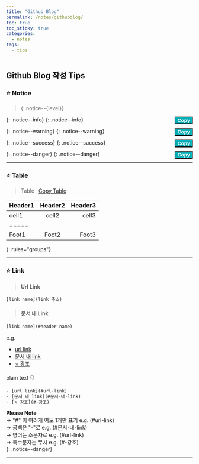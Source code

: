 ```yaml
---
title: "Github Blog"
permalink: /notes/githubblog/
toc: true
toc_sticky: true
categories:
  - notes 
tags:
  - tips
---
```


## Github Blog 작성 Tips  
### ⭐ Notice
> {: notice--{level}}

\{: .notice\-\-info}<button class="copy">Copy</button>
{: .notice--info}

\{: .notice\-\-warning}<button class="copy">Copy</button>
{: .notice--warning}

\{: .notice\-\-success}<button class="copy">Copy</button>
{: .notice--success}

\{: .notice\-\-danger}<button class="copy">Copy</button>
{: .notice--danger}

---

### ⭐ Table
> Table &nbsp; 
<a href="#this" id="AnchorTableCopy" class="btn btn--success">Copy Table</a> 

| Header1 | Header2 | Header3 |
|:--------|:-------:|--------:|
| cell1   | cell2   | cell3   |
|=====
| Foot1   | Foot2   | Foot3
{: rules="groups"}


---

### ⭐️ Link
> #### Url Link
```javascript
[link name](link 주소)
```

> #### 문서 내 Link
```javascript
[link name](#header name)
```

e.g.
- [url link](#url-link)
- [문서 내 link](#문서-내-link)
- [⭐️ 강조](#️-강조)

plain text 👇
```javascript
- [url link](#url-link)
- [문서 내 link](#문서-내-link)
- [⭐️ 강조](#️-강조)
```
        
**Please Note**   
→ "#" 이 여러개 여도 1개만 표기 e.g. (#url-link)  
→ 공백은 "-"로 e.g. (#문서-내-link)  
→ 영어는 소문자로 e.g. (#url-link)  
→ 특수문자는  무시 e.g. (#️-강조)  
{: .notice--danger}

---

<style>
.copy{float: right; background-color: #00adb5; color: white; font-weight: bolder;}

.arrow_box {
  display: block;
  position: absolute;
  width: 70px;
  text-align: center;
  padding: 8px;
  left: 55px;
  -webkit-border-radius: 8px;
  -moz-border-radius: 8px;  
  border-radius: 8px;
  background: #333;
  color: #fff;
  font-size: 14px;
}

.arrow_box:after {
  position: absolute;
  bottom: 100%;
  left: 50%;
  width: 0;
  height: 0;
  margin-left: -10px;
  border: solid transparent;
  border-color: rgba(51, 51, 51, 0);
  border-bottom-color: #333;
  border-width: 10px;
  pointer-events: none;
  content: " ";
}

</style>

<script>

document.addEventListener("DOMContentLoaded", function(){

  $(".copy").bind("click", function(e){
  
    let _this = $(this);
    let thisText = _this.text();
    let copyText = _this.parent().text().replace(thisText, '').trim();

    copyTextToClipBoard(copyText);
    printTextAfterCopy(e);

  });
  
  $("#AnchorTableCopy").bind("click", function(e){
    
    let copyText = "";
    copyText += "| Header1 | Header2 |";
    copyText += "\n";
    copyText += "|:-------:|:-------:|";
    copyText += "\n";
    copyText += "| cell1   | cell2   |";

    copyTextToClipBoard(copyText);
    printTextAfterCopy(e);

  });

  const copyTextToClipBoard = function(sourceText){
    let tempElem = document.createElement('textarea');
    tempElem.value = sourceText;
    document.body.appendChild(tempElem);
    tempElem.select();
    document.execCommand("copy");
    document.body.removeChild(tempElem);
  };

  const printTextAfterCopy = function(e){
    let x = (e.pageX - 33) + "px";
    let y = e.pageY + "px";
    let floatObj = '<p class="arrow_box" style="left:'+x+'; top: '+y+'">Copied!</p>';
    $("body").append(floatObj);
    setTimeout(function() {
       $(".arrow_box").remove();
    }, 700);
  }

});
</script>